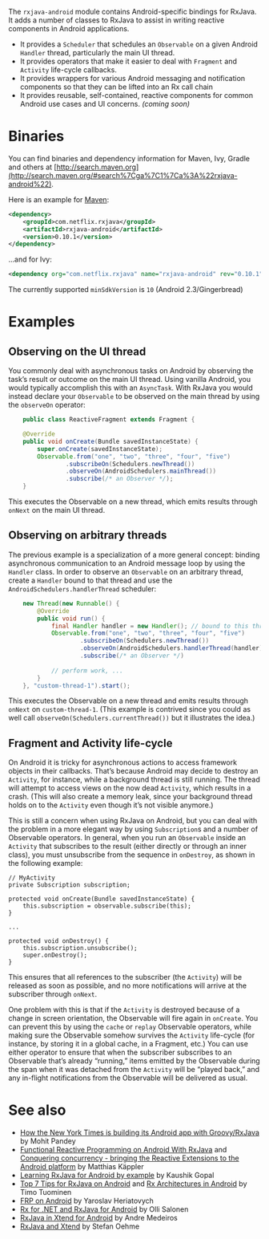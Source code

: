 The `rxjava-android` module contains Android-specific bindings for RxJava. It adds a number of classes to RxJava to assist in writing reactive components in Android applications.

- It provides a `Scheduler` that schedules an `Observable` on a given Android `Handler` thread, particularly the main UI thread.
- It provides operators that make it easier to deal with `Fragment` and `Activity` life-cycle callbacks.
- It provides wrappers for various Android messaging and notification components so that they can be lifted into an Rx call chain
- It provides reusable, self-contained, reactive components for common Android use cases and UI concerns. _(coming soon)_

# Binaries

You can find binaries and dependency information for Maven, Ivy, Gradle and others at [http://search.maven.org](http://search.maven.org/#search%7Cga%7C1%7Ca%3A%22rxjava-android%22).

Here is an example for [Maven](http://search.maven.org/#search%7Cga%7C1%7Ca%3A%22rxjava-android%22):

```xml
<dependency>
    <groupId>com.netflix.rxjava</groupId>
    <artifactId>rxjava-android</artifactId>
    <version>0.10.1</version>
</dependency>
```

&hellip;and for Ivy:

```xml
<dependency org="com.netflix.rxjava" name="rxjava-android" rev="0.10.1" />
```

The currently supported `minSdkVersion` is `10` (Android 2.3/Gingerbread)

# Examples

## Observing on the UI thread

You commonly deal with asynchronous tasks on Android by observing the task&#8217;s result or outcome on the main UI thread. Using vanilla Android, you would typically accomplish this with an `AsyncTask`. With RxJava you would instead declare your `Observable` to be observed on the main thread by using the `observeOn` operator:

```java
    public class ReactiveFragment extends Fragment {

    @Override
    public void onCreate(Bundle savedInstanceState) {
        super.onCreate(savedInstanceState);
        Observable.from("one", "two", "three", "four", "five")
                .subscribeOn(Schedulers.newThread())
                .observeOn(AndroidSchedulers.mainThread())
                .subscribe(/* an Observer */);
    }
```
 
This executes the Observable on a new thread, which emits results through `onNext` on the main UI thread.

## Observing on arbitrary threads
The previous example is a specialization of a more general concept: binding asynchronous communication to an Android message loop by using the `Handler` class. In order to observe an `Observable` on an arbitrary thread, create a `Handler` bound to that thread and use the `AndroidSchedulers.handlerThread` scheduler:

```java
    new Thread(new Runnable() {
        @Override
        public void run() {
            final Handler handler = new Handler(); // bound to this thread
            Observable.from("one", "two", "three", "four", "five")
                    .subscribeOn(Schedulers.newThread())
                    .observeOn(AndroidSchedulers.handlerThread(handler))
                    .subscribe(/* an Observer */)
                    
            // perform work, ...
        }
    }, "custom-thread-1").start();
```

This executes the Observable on a new thread and emits results through `onNext` on `custom-thread-1`. (This example is contrived since you could as well call `observeOn(Schedulers.currentThread())` but it illustrates the idea.)

## Fragment and Activity life-cycle

On Android it is tricky for asynchronous actions to access framework objects in their callbacks. That&#8217;s because Android may decide to destroy an `Activity`, for instance, while a background thread is still running. The thread will attempt to access views on the now dead `Activity`, which results in a crash. (This will also create a memory leak, since your background thread holds on to the `Activity` even though it&#8217;s not visible anymore.)

This is still a concern when using RxJava on Android, but you can deal with the problem in a more elegant way by using `Subscription`s and a number of Observable operators. In general, when you run an `Observable` inside an `Activity` that subscribes to the result (either directly or through an inner class), you must unsubscribe from the sequence in `onDestroy`, as shown in the following example:

```
// MyActivity
private Subscription subscription;

protected void onCreate(Bundle savedInstanceState) {
    this.subscription = observable.subscribe(this);
}

...

protected void onDestroy() {
    this.subscription.unsubscribe();
    super.onDestroy();
}
```

This ensures that all references to the subscriber (the `Activity`) will be released as soon as possible, and no more notifications will arrive at the subscriber through `onNext`.

One problem with this is that if the `Activity` is destroyed because of a change in screen orientation, the Observable will fire again in `onCreate`. You can prevent this by using the `cache` or `replay` Observable operators, while making sure the Observable somehow survives the `Activity` life-cycle (for instance, by storing it in a global cache, in a Fragment, etc.) You can use either operator to ensure that when the subscriber subscribes to an Observable that&#8217;s already &ldquo;running,&rdquo; items emitted by the Observable during the span when it was detached from the `Activity` will be &ldquo;played back,&rdquo; and any in-flight notifications from the Observable will be delivered as usual.

# See also
* [How the New York Times is building its Android app with Groovy/RxJava](http://open.blogs.nytimes.com/2014/08/18/getting-groovy-with-reactive-android/?_php=true&_type=blogs&_php=true&_type=blogs&_r=1&) by Mohit Pandey
* [Functional Reactive Programming on Android With RxJava](http://mttkay.github.io/blog/2013/08/25/functional-reactive-programming-on-android-with-rxjava/) and [Conquering concurrency - bringing the Reactive Extensions to the Android platform](https://speakerdeck.com/mttkay/conquering-concurrency-bringing-the-reactive-extensions-to-the-android-platform) by Matthias Käppler
* [Learning RxJava for Android by example](https://github.com/kaushikgopal/Android-RxJava) by Kaushik Gopal
* [Top 7 Tips for RxJava on Android](http://blog.futurice.com/top-7-tips-for-rxjava-on-android) and [Rx Architectures in Android](http://www.slideshare.net/TimoTuominen1/rxjava-architectures-on-android-8-android-livecode-32531688) by Timo Tuominen
* [FRP on Android](http://slid.es/yaroslavheriatovych/frponandroid) by Yaroslav Heriatovych
* [Rx for .NET and RxJava for Android](http://blog.futurice.com/tech-pick-of-the-week-rx-for-net-and-rxjava-for-android) by Olli Salonen
* [RxJava in Xtend for Android](http://blog.futurice.com/android-development-has-its-own-swift) by Andre Medeiros
* [RxJava and Xtend](http://mnmlst-dvlpr.blogspot.de/2014/07/rxjava-and-xtend.html) by Stefan Oehme